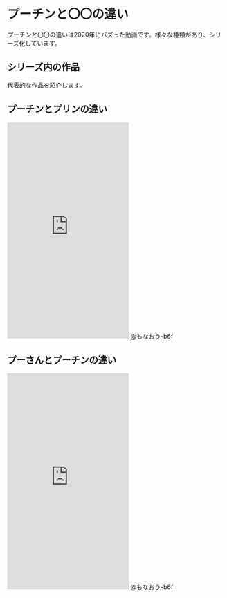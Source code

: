 # プーチンと〇〇の違い
プーチンと〇〇の違いは2020年にバズった動画です。様々な種類があり、シリーズ化しています。

## シリーズ内の作品
代表的な作品を紹介します。

## プーチンとプリンの違い
<iframe width="281" height="500" src="https://www.youtube.com/embed/50PD9XpfyOM" title="＃Shorts　プーチンとプリンの違い" frameborder="0" allow="accelerometer; autoplay; clipboard-write; encrypted-media; gyroscope; picture-in-picture; web-share" referrerpolicy="strict-origin-when-cross-origin" allowfullscreen></iframe>
@もなおう-b6f

## プーさんとプーチンの違い
<iframe width="281" height="500" src="https://www.youtube.com/embed/kNG6SECMQEU" title="プーさんとプーチンの違い #Shorts" frameborder="0" allow="accelerometer; autoplay; clipboard-write; encrypted-media; gyroscope; picture-in-picture; web-share" referrerpolicy="strict-origin-when-cross-origin" allowfullscreen></iframe>
@もなおう-b6f
